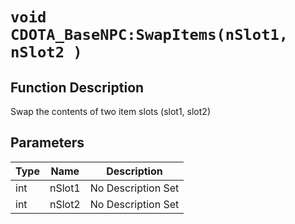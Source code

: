 # `void CDOTA_BaseNPC:SwapItems(nSlot1, nSlot2 )`
## Function Description
Swap the contents of two item slots (slot1, slot2)
## Parameters
Type|Name|Description
--|--|--
int|nSlot1|No Description Set
int|nSlot2|No Description Set
